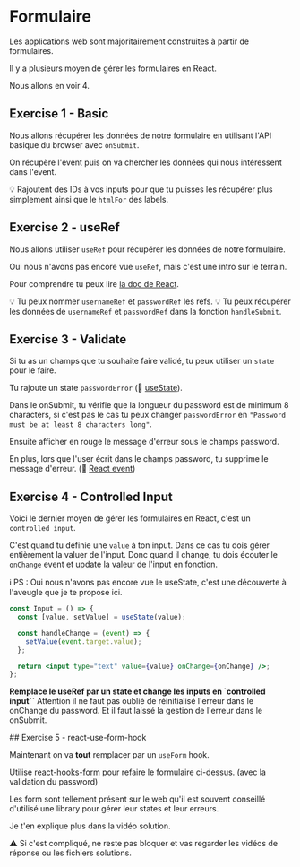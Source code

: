 # Formulaire

Les applications web sont majoritairement construites à partir de formulaires.

Il y a plusieurs moyen de gérer les formulaires en React.

Nous allons en voir 4.

## Exercise 1 - Basic

Nous allons récupérer les données de notre formulaire en utilisant l'API basique du
browser avec `onSubmit`.

On récupère l'event puis on va chercher les données qui nous intéressent dans l'event.

💡 Rajoutent des IDs à vos inputs pour que tu puisses les récupérer plus simplement
ainsi que le `htmlFor` des labels.

## Exercise 2 - useRef

Nous allons utiliser `useRef` pour récupérer les données de notre formulaire.

Oui nous n'avons pas encore vue `useRef`, mais c'est une intro sur le terrain.

Pour comprendre tu peux lire [la doc de React](https://beta.reactjs.org/apis/useref#manipulating-the-dom-with-a-ref).

💡 Tu peux nommer `usernameRef` et `passwordRef` les refs.
💡 Tu peux récupérer les données de `usernameRef` et `passwordRef` dans la fonction `handleSubmit`.

## Exercise 3 - Validate

Si tu as un champs que tu souhaite faire validé, tu peux utiliser un `state` pour le faire.

Tu rajoute un state `passwordError` (📖 [useState](https://beta.reactjs.org/apis/usestate#usage)).

Dans le onSubmit, tu vérifie que la longueur du password est de minimum 8 characters,
si c'est pas le cas tu peux changer `passwordError` en `"Password must be at least 8 characters long"`.

Ensuite afficher en rouge le message d'erreur sous le champs password.

En plus, lors que l'user écrit dans le champs password, tu supprime le message d'erreur. (📖 [React event](https://reactjs.org/docs/handling-events.html))

## Exercise 4 - Controlled Input

Voici le dernier moyen de gérer les formulaires en React, c'est un `controlled input`.

C'est quand tu définie une `value` à ton input. Dans ce cas tu dois gérer entièrement la valuer
de l'input. Donc quand il change, tu dois écouter le `onChange` event et update
la valeur de l'input en fonction.

ℹ️ PS : Oui nous n'avons pas encore vue le useState, c'est une découverte à l'aveugle
que je te propose ici.

```jsx
const Input = () => {
  const [value, setValue] = useState(value);

  const handleChange = (event) => {
    setValue(event.target.value);
  };

  return <input type="text" value={value} onChange={onChange} />;
};
```

**Remplace le useRef par un state et change les inputs en `controlled input``**
Attention il ne faut pas oublié de réinitialisé l'erreur dans le onChange du password.
Et il faut laissé la gestion de l'erreur dans le onSubmit.

## Exercise 5 - react-use-form-hook

Maintenant on va **tout** remplacer par un `useForm` hook.

Utilise [react-hooks-form](https://react-hook-form.com/get-started) pour refaire
le formulaire ci-dessus. (avec la validation du password)

Les form sont tellement présent sur le web qu'il est souvent conseillé d'utilisé
une library pour gérer leur states et leur erreurs.

Je t'en explique plus dans la vidéo solution.

⚠️ Si c'est compliqué, ne reste pas bloquer et vas regarder les vidéos de réponse ou
les fichiers solutions.
